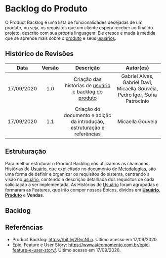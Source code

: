 # Backlog do Produto

O Product Backlog é uma lista de funcionalidades desejadas de um produto, ou seja, os requisitos que um cliente espera receber ao final do projeto, descrito com sua própria linguagem. Ele cresce e muda à medida que se aprende mais sobre o [produto](Modeling/objeto?id=produto) e seus [usuários](Modeling/objeto?id=usuário).

## Histórico de Revisões

|    Data    | Versão |             Descrição             |                                  Autor(es)                                  |
| :--------: | :----: | :-------------------------------: | :-------------------------------------------------------------------------: |
| 17/09/2020 |  1.0   |        Criação das histórias de [usuário](Modeling/objeto?id=usuário) e backlog do [produto](Modeling/objeto?id=produto)       | Gabriel Alves, Gabriel Davi, Micaella Gouveia, Pedro Igor, Sofia Patrocínio |
| 17/09/2020 |  1.1   |        Criação do documento e adição da introdução, estruturação e referências      | Micaella Gouveia |

## Estruturação
Para melhor estruturar o Product Backlog nós utilizamos as chamadas Histórias de [Usuário](Modeling/objeto?id=usuário), que explicitado no documento de [Metodologias](Project/Metodologias.md), são uma forma de definir e organizar os requisitos do sistema, centrando a visão no [usuário](Modeling/objeto?id=usuário), contendo a descrição detalhada dos requisitos de cada solicitação a ser implementada.
As Histórias de [Usuário](Modeling/objeto?id=usuário) foram agrupadas e formaram as Features, que irão compor nossos Épicos, dividos em [**Usuário**](Modeling/objeto?id=usuário), [**Produto**](Modeling/objeto?id=produto) e **Vendas**.

## Backlog



## Referências
* Product Backlog: <https://bit.ly/2RycNLo>. Último acesso em 17/09/2020.
* Epic, Feature e User Story: <https://www.ateomomento.com.br/epic-feature-e-user-story/>. Último acesso em 17/09/2020.
 